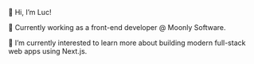  👋  Hi, I’m Luc!
 
 👀  Currently working as a front-end developer @ Moonly Software.
 
 🌱  I’m currently interested to learn more about building modern full-stack web apps using Next.js.
